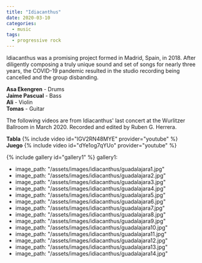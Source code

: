 ```yaml
---
title: "Idiacanthus"
date: 2020-03-10
categories:
  - music
tags:
  - progressive rock
---
```

Idiacanthus was a promising project formed in Madrid, Spain, in 2018. After diligently composing a truly unique sound and set of songs for nearly three years, the COVID-19 pandemic resulted in the studio recording being cancelled and the group disbanding.

**Asa Ekengren** - Drums  
**Jaime Pascual** - Bass  
**Ali** - Violin  
**Tomas** - Guitar  

The following videos are from Idiacanthus' last concert at the Wurlitzer Ballroom in March 2020. Recorded and edited by Ruben G. Herrera.  

**Tabla**
{% include video id="lGV2RN48MYE" provider="youtube" %}  
**Juego**
{% include video id="dYe1og7qYUo" provider="youtube" %}

{% include gallery id="gallery1" %}
gallery1:
  - image_path: "/assets/images/idiacanthus/guadalajara1.jpg"
  - image_path: "/assets/images/idiacanthus/guadalajara2.jpg"
  - image_path: "/assets/images/idiacanthus/guadalajara3.jpg"
  - image_path: "/assets/images/idiacanthus/guadalajara4.jpg"
  - image_path: "/assets/images/idiacanthus/guadalajara5.jpg"
  - image_path: "/assets/images/idiacanthus/guadalajara6.jpg"
  - image_path: "/assets/images/idiacanthus/guadalajara7.jpg"
  - image_path: "/assets/images/idiacanthus/guadalajara8.jpg"
  - image_path: "/assets/images/idiacanthus/guadalajara9.jpg"
  - image_path: "/assets/images/idiacanthus/guadalajara10.jpg"
  - image_path: "/assets/images/idiacanthus/guadalajara11.jpg"
  - image_path: "/assets/images/idiacanthus/guadalajara12.jpg"
  - image_path: "/assets/images/idiacanthus/guadalajara13.jpg"
  - image_path: "/assets/images/idiacanthus/guadalajara14.jpg"
